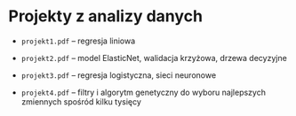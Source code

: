 # Projekty z analizy danych

* `projekt1.pdf` – regresja liniowa

* `projekt2.pdf` – model ElasticNet, walidacja krzyżowa, drzewa decyzyjne

* `projekt3.pdf` – regresja logistyczna, sieci neuronowe

* `projekt4.pdf` – filtry i algorytm genetyczny do wyboru najlepszych zmiennych spośród kilku tysięcy

